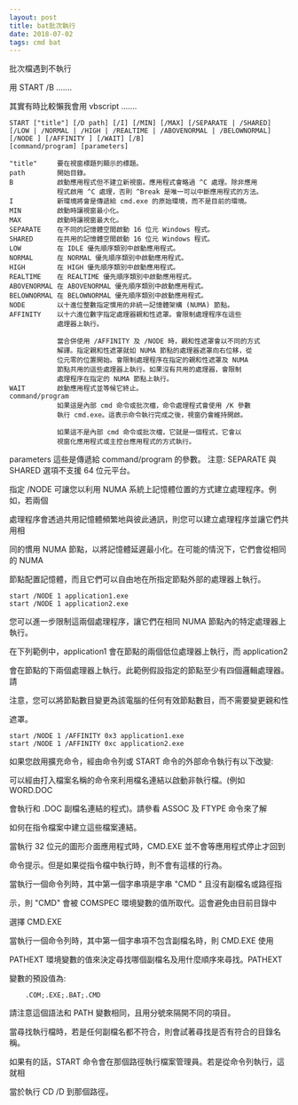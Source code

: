 ```yaml
---
layout: post
title: bat批次執行
date: 2018-07-02
tags: cmd bat
---
```


批次檔遇到不執行

用 START /B .......

其實有時比較懶我會用 vbscript .......

```
START ["title"] [/D path] [/I] [/MIN] [/MAX] [/SEPARATE | /SHARED]
[/LOW | /NORMAL | /HIGH | /REALTIME | /ABOVENORMAL | /BELOWNORMAL]
[/NODE ] [/AFFINITY ] [/WAIT] [/B]
[command/program] [parameters]

"title"     要在視窗標題列顯示的標題。
path        開始目錄。
B           啟動應用程式但不建立新視窗。應用程式會略過 ^C 處理。除非應用
            程式啟用 ^C 處理，否則 ^Break 是唯一可以中斷應用程式的方法。
I           新環境將會是傳遞給 cmd.exe 的原始環境，而不是目前的環境。
MIN         啟動時讓視窗最小化。
MAX         啟動時讓視窗最大化。
SEPARATE    在不同的記憶體空間啟動 16 位元 Windows 程式。
SHARED      在共用的記憶體空間啟動 16 位元 Windows 程式。
LOW         在 IDLE 優先順序類別中啟動應用程式。
NORMAL      在 NORMAL 優先順序類別中啟動應用程式。
HIGH        在 HIGH 優先順序類別中啟動應用程式。
REALTIME    在 REALTIME 優先順序類別中啟動應用程式。
ABOVENORMAL 在 ABOVENORMAL 優先順序類別中啟動應用程式。
BELOWNORMAL 在 BELOWNORMAL 優先順序類別中啟動應用程式。
NODE        以十進位整數指定慣用的非統一記憶體架構 (NUMA) 節點。
AFFINITY    以十六進位數字指定處理器親和性遮罩。會限制處理程序在這些
            處理器上執行。

            當合併使用 /AFFINITY 及 /NODE 時，親和性遮罩會以不同的方式
            解譯。指定親和性遮罩就如 NUMA 節點的處理器遮罩向右位移，從
            位元零的位置開始。會限制處理程序在指定的親和性遮罩及 NUMA
            節點共用的這些處理器上執行。如果沒有共用的處理器，會限制
            處理程序在指定的 NUMA 節點上執行。
WAIT        啟動應用程式並等候它終止。
command/program
            如果這是內部 cmd 命令或批次檔，命令處理程式會使用 /K 參數
            執行 cmd.exe。這表示命令執行完成之後，視窗仍會維持開啟。

            如果這不是內部 cmd 命令或批次檔，它就是一個程式，它會以
            視窗化應用程式或主控台應用程式的方式執行。
```

parameters  這些是傳遞給 command/program 的參數。
注意: SEPARATE 與 SHARED 選項不支援 64 位元平台。

指定 /NODE 可讓您以利用 NUMA 系統上記憶體位置的方式建立處理程序。例如，若兩個

處理程序會透過共用記憶體頻繁地與彼此通訊，則您可以建立處理程序並讓它們共用相

同的慣用 NUMA 節點，以將記憶體延遲最小化。在可能的情況下，它們會從相同的 NUMA

節點配置記憶體，而且它們可以自由地在所指定節點外部的處理器上執行。
```
start /NODE 1 application1.exe
start /NODE 1 application2.exe
```
您可以進一步限制這兩個處理程序，讓它們在相同 NUMA 節點內的特定處理器上執行。

在下列範例中，application1 會在節點的兩個低位處理器上執行，而 application2

會在節點的下兩個處理器上執行。此範例假設指定的節點至少有四個邏輯處理器。請

注意，您可以將節點數目變更為該電腦的任何有效節點數目，而不需要變更親和性

遮罩。

```
start /NODE 1 /AFFINITY 0x3 application1.exe
start /NODE 1 /AFFINITY 0xc application2.exe
```
如果您啟用擴充命令，經由命令列或 START 命令的外部命令執行有以下改變:

可以經由打入檔案名稱的命令來利用檔名連結以啟動非執行檔。(例如 WORD.DOC

會執行和 .DOC 副檔名連結的程式)。請參看 ASSOC 及 FTYPE 命令來了解

如何在指令檔案中建立這些檔案連結。

當執行 32 位元的圖形介面應用程式時，CMD.EXE 並不會等應用程式停止才回到

命令提示。但是如果從指令檔中執行時，則不會有這樣的行為。

當執行一個命令列時，其中第一個字串項是字串 "CMD " 且沒有副檔名或路徑指

示，則 "CMD" 會被 COMSPEC 環境變數的值所取代。這會避免由目前目錄中

選擇 CMD.EXE

當執行一個命令列時，其中第一個字串項不包含副檔名時，則 CMD.EXE 使用

PATHEXT 環境變數的值來決定尋找哪個副檔名及用什麼順序來尋找。PATHEXT

變數的預設值為:
```
    .COM;.EXE;.BAT;.CMD
```

請注意這個語法和 PATH 變數相同，且用分號來隔開不同的項目。

當尋找執行檔時，若是任何副檔名都不符合，則會試著尋找是否有符合的目錄名稱。

如果有的話，START 命令會在那個路徑執行檔案管理員。若是從命令列執行，這就相

當於執行 CD /D 到那個路徑。
